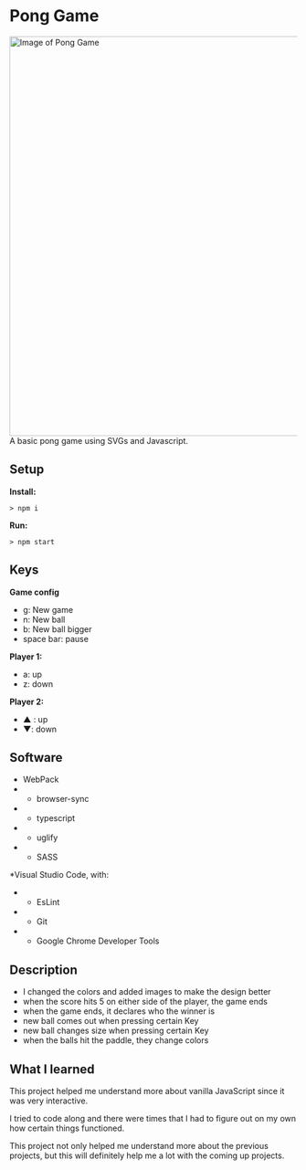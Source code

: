 # Pong Game
<img src="https://github.com/inhyechoi/Pong-Game-Project/tree/master/screenshot" height="700" width="auto" alt="Image of Pong Game">
A basic pong game using SVGs and Javascript.


## Setup

**Install:**

`> npm i`

**Run:**

`> npm start`

## Keys

**Game config**
* g: New game
* n: New ball
* b: New ball bigger
* space bar: pause

**Player 1:**
* a: up
* z: down

**Player 2:**
* ▲ : up
* ▼: down

## Software
* WebPack
* * browser-sync
* * typescript
* * uglify
* * SASS

*Visual Studio Code, with:
* * EsLint
* * Git
* * Google Chrome Developer Tools

## Description
* I changed the colors and added images to make the design better
* when the score hits 5 on either side of the player, the game ends
* when the game ends, it declares who the winner is
* new ball comes out when pressing certain Key
* new ball changes size when pressing certain Key
* when the balls hit the paddle, they change colors

## What I learned

This project helped me understand more about vanilla JavaScript since it was very interactive. 

I tried to code along and there were times that I had to figure out on my own how certain things functioned.

This project not only helped me understand more about the previous projects, but this will definitely help me a lot with the coming up projects. 


